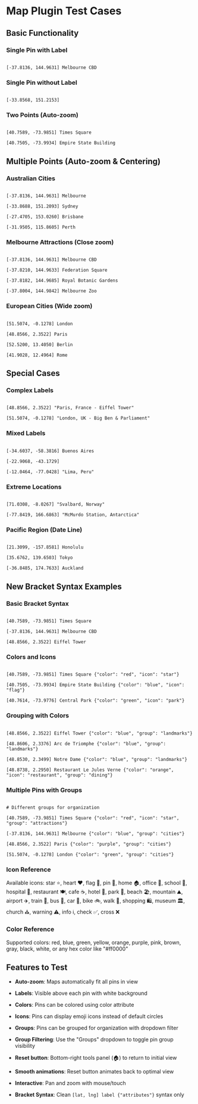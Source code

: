 # Map Plugin Test Cases

## Basic Functionality

### Single Pin with Label

```map

[-37.8136, 144.9631] Melbourne CBD

```

### Single Pin without Label

```map

[-33.8568, 151.2153]

```

### Two Points (Auto-zoom)

```map

[40.7589, -73.9851] Times Square

[40.7505, -73.9934] Empire State Building

```

## Multiple Points (Auto-zoom & Centering)

### Australian Cities

```map

[-37.8136, 144.9631] Melbourne

[-33.8688, 151.2093] Sydney

[-27.4705, 153.0260] Brisbane

[-31.9505, 115.8605] Perth

```

### Melbourne Attractions (Close zoom)

```map

[-37.8136, 144.9631] Melbourne CBD

[-37.8210, 144.9633] Federation Square

[-37.8182, 144.9685] Royal Botanic Gardens

[-37.8004, 144.9842] Melbourne Zoo

```

### European Cities (Wide zoom)

```map

[51.5074, -0.1278] London

[48.8566, 2.3522] Paris

[52.5200, 13.4050] Berlin

[41.9028, 12.4964] Rome

```

## Special Cases

### Complex Labels

```map

[48.8566, 2.3522] "Paris, France - Eiffel Tower"

[51.5074, -0.1278] "London, UK - Big Ben & Parliament"

```

### Mixed Labels

```map

[-34.6037, -58.3816] Buenos Aires

[-22.9068, -43.1729]

[-12.0464, -77.0428] "Lima, Peru"

```

### Extreme Locations

```map

[71.0308, -8.0267] "Svalbard, Norway"

[-77.8419, 166.6863] "McMurdo Station, Antarctica"

```

### Pacific Region (Date Line)

```map

[21.3099, -157.8581] Honolulu

[35.6762, 139.6503] Tokyo

[-36.8485, 174.7633] Auckland

```

## New Bracket Syntax Examples

### Basic Bracket Syntax

```map

[40.7589, -73.9851] Times Square

[-37.8136, 144.9631] Melbourne CBD

[48.8566, 2.3522] Eiffel Tower

```

### Colors and Icons

```map

[40.7589, -73.9851] Times Square {"color": "red", "icon": "star"}

[40.7505, -73.9934] Empire State Building {"color": "blue", "icon": "flag"}

[40.7614, -73.9776] Central Park {"color": "green", "icon": "park"}

```

### Grouping with Colors

```map

[48.8566, 2.3522] Eiffel Tower {"color": "blue", "group": "landmarks"}

[48.8606, 2.3376] Arc de Triomphe {"color": "blue", "group": "landmarks"}

[48.8530, 2.3499] Notre Dame {"color": "blue", "group": "landmarks"}

[48.8738, 2.2950] Restaurant Le Jules Verne {"color": "orange", "icon": "restaurant", "group": "dining"}

```

### Multiple Pins with Groups

```map

# Different groups for organization

[40.7589, -73.9851] Times Square {"color": "red", "icon": "star", "group": "attractions"}

[-37.8136, 144.9631] Melbourne {"color": "blue", "group": "cities"}

[48.8566, 2.3522] Paris {"color": "purple", "group": "cities"}

[51.5074, -0.1278] London {"color": "green", "group": "cities"}

```

### Icon Reference

Available icons: star ⭐, heart ❤️, flag 🚩, pin 📍, home 🏠, office 🏢, school 🏫, hospital 🏥, restaurant 🍽️, cafe ☕, hotel 🏨, park 🌳, beach 🏖️, mountain ⛰️, airport ✈️, train 🚂, bus 🚌, car 🚗, bike 🚲, walk 🚶, shopping 🛍️, museum 🏛️, church ⛪, warning ⚠️, info ℹ️, check ✅, cross ❌

### Color Reference

Supported colors: red, blue, green, yellow, orange, purple, pink, brown, gray, black, white, or any hex color like "#ff0000"

## Features to Test

- **Auto-zoom**: Maps automatically fit all pins in view

- **Labels**: Visible above each pin with white background

- **Colors**: Pins can be colored using color attribute

- **Icons**: Pins can display emoji icons instead of default circles

- **Groups**: Pins can be grouped for organization with dropdown filter

- **Group Filtering**: Use the "Groups" dropdown to toggle pin group visibility

- **Reset button**: Bottom-right tools panel (🏠) to return to initial view

- **Smooth animations**: Reset button animates back to optimal view

- **Interactive**: Pan and zoom with mouse/touch

- **Bracket Syntax**: Clean `[lat, lng] label {"attributes"}` syntax only
